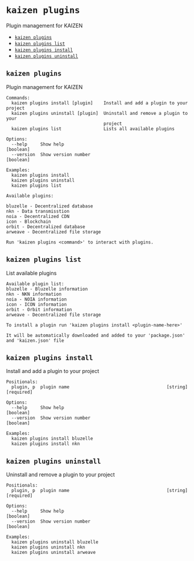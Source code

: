 `kaizen plugins`
===============

Plugin management for KAIZEN

* [`kaizen plugins`](#kaizen-plugins)
* [`kaizen plugins list`](#kaizen-plugins-list)
* [`kaizen plugins install`](#kaizen-plugins-install)
* [`kaizen plugins uninstall`](#kaizen-plugins-uninstall)

## `kaizen plugins`

Plugin management for KAIZEN

```
Commands:
  kaizen plugins install [plugin]    Install and add a plugin to your project
  kaizen plugins uninstall [plugin]  Uninstall and remove a plugin to your
                                     project
  kaizen plugins list                Lists all available plugins

Options:
  --help     Show help                                                 [boolean]
  --version  Show version number                                       [boolean]

Examples:
  kaizen plugins install
  kaizen plugins uninstall
  kaizen plugins list

Available plugins:

bluzelle - Decentralized database
nkn - Data transmisstion
noia - Decentralized CDN
icon - Blockchain
orbit - Decentralized database
arweave - Decentralized file storage

Run 'kaizen plugins <command>' to interact with plugins.
```

## `kaizen plugins list`

List available plugins

```
Available plugin list:
bluzelle - Bluzelle information
nkn - NKN information
noia - NOIA information
icon - ICON information
orbit - Orbit information
arweave - Decentralized file storage

To install a plugin run 'kaizen plugins install <plugin-name-here>'

It will be automatically downloaded and added to your 'package.json' and 'kaizen.json' file
```

## `kaizen plugins install`

Install and add a plugin to your project

```
Positionals:
  plugin, p  plugin name                                     [string] [required]

Options:
  --help     Show help                                                 [boolean]
  --version  Show version number                                       [boolean]

Examples:
  kaizen plugins install bluzelle
  kaizen plugins install nkn
```

## `kaizen plugins uninstall`

Uninstall and remove a plugin to your project

```
Positionals:
  plugin, p  plugin name                                     [string] [required]

Options:
  --help     Show help                                                 [boolean]
  --version  Show version number                                       [boolean]

Examples:
  kaizen plugins uninstall bluzelle
  kaizen plugins uninstall nkn
  kaizen plugins uninstall arweave
```

